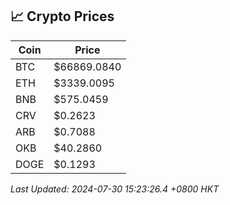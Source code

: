 ## 📈 Crypto Prices

| Coin | Price |
| ---- | ----- |
| BTC | $66869.0840 |
| ETH | $3339.0095 |
| BNB | $575.0459 |
| CRV | $0.2623 |
| ARB | $0.7088 |
| OKB | $40.2860 |
| DOGE | $0.1293 |

_Last Updated: 2024-07-30 15:23:26.4 +0800 HKT_
